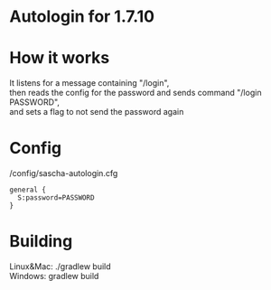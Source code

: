 # Autologin for 1.7.10

# How it works
It listens for a message containing "/login",<br> then reads the config for the password and sends command "/login PASSWORD", <br>and sets a flag to not send the password again

# Config
/config/sascha-autologin.cfg

```
general {
  S:password=PASSWORD
}
```

# Building
Linux&Mac: ./gradlew build <br>
Windows: gradlew build
